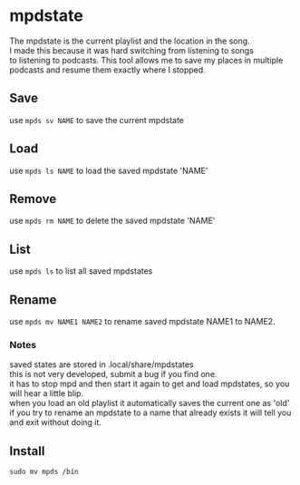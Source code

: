 # mpdstate

The mpdstate is the current playlist and the location in the song.  
I made this because it was hard switching from listening to songs  
to listening to podcasts. This tool allows me to save my places 
in multiple podcasts and resume them exactly where I stopped.  

## Save
use `mpds sv NAME` to save the current mpdstate
  
  
## Load
use `mpds ls NAME` to load the saved mpdstate 'NAME'  
  
  
## Remove
use `mpds rm NAME` to delete the saved mpdstate 'NAME'
  
  
## List  
use `mpds ls` to list all saved mpdstates


## Rename
use `mpds mv NAME1 NAME2` to rename saved mpdstate NAME1
to NAME2.


### Notes  
saved states are stored in .local/share/mpdstates    
this is not very developed, submit a bug if you find one.  
it has to stop mpd and then start it again to get and load mpdstates, so you will hear a little blip.  
when you load an old playlist it automatically saves the current one as 'old'
if you try to rename an mpdstate to a name that already exists it will tell you and exit without doing it.

## Install
```
sudo mv mpds /bin
```
